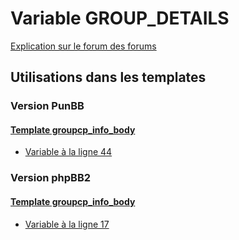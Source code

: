 # Variable GROUP_DETAILS
[Explication sur le forum des forums](http://forum.forumactif.com/t294113-listing-des-variables#GROUP_DETAILS)
## Utilisations dans les templates
### Version PunBB
#### [Template groupcp_info_body](punbb/groupcp_info_body.md)
* [Variable à la ligne 44](../punbb/groupcp_info_body.tpl#L44)
### Version phpBB2
#### [Template groupcp_info_body](subsilver/groupcp_info_body.md)
* [Variable à la ligne 17](../subsilver/groupcp_info_body.tpl#L17)